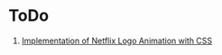 # ToDo

1. [Implementation of Netflix Logo Animation with CSS](http://mp.weixin.qq.com/s?__biz=MzAwNTAzMjcxNg==&mid=2651424713&idx=1&sn=fceeb4d955f7417569714f8866a14c1a&scene=1&srcid=0507bAkLjAaGlo2P7qDhq85I#wechat_redirect)
